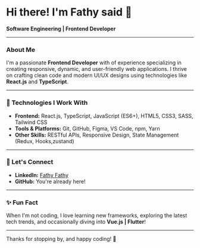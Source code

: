 # Hi there! I'm Fathy said 👋

**Software Engineering | Frontend Developer**

---

### About Me
I'm a passionate **Frontend Developer** with of experience specializing in creating responsive, dynamic, and user-friendly web applications. I thrive on crafting clean code and modern UI/UX designs using technologies like **React.js** and **TypeScript**.

---

### 🔧 Technologies I Work With
- **Frontend:** React.js, TypeScript, JavaScript (ES6+), HTML5, CSS3, SASS, Tailwind CSS
- **Tools & Platforms:** Git, GitHub, Figma, VS Code, npm, Yarn
- **Other Skills:** RESTful APIs, Responsive Design, State Management (Redux, Hooks,zustand)

---

### 🔗 Let's Connect
- **LinkedIn:** [Fathy Fathy](https://www.linkedin.com/in/fathy-said-5997a124b/)
- **GitHub:** You're already here!

---

### ✨ Fun Fact
When I'm not coding, I love learning new frameworks, exploring the latest tech trends, and occasionally diving into **Vue.js | Flutter**!

---

Thanks for stopping by, and happy coding! 🚀

